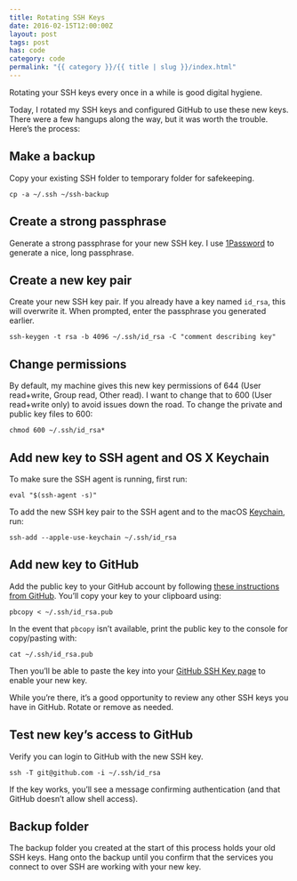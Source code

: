 ```yaml
---
title: Rotating SSH Keys
date: 2016-02-15T12:00:00Z
layout: post
tags: post
has: code
category: code
permalink: "{{ category }}/{{ title | slug }}/index.html"
---
```


Rotating your SSH keys every once in a while is good digital hygiene.

Today, I rotated my SSH keys and configured GitHub to use these new keys. There were a few hangups along the way, but it was worth the trouble. Here&rsquo;s the process:

## Make a backup

Copy your existing SSH folder to temporary folder for safekeeping.

`cp -a ~/.ssh ~/ssh-backup`

## Create a strong passphrase

Generate a strong passphrase for your new SSH key. I use [1Password](https://agilebits.com/onepassword) to generate a nice, long passphrase.

## Create a new key pair

Create your new SSH key pair. If you already have a key named `id_rsa`, this will overwrite it. When prompted, enter the passphrase you generated earlier.

`ssh-keygen -t rsa -b 4096 ~/.ssh/id_rsa -C "comment describing key"`

## Change permissions

By default, my machine gives this new key permissions of 644 (User read+write, Group read, Other read). I want to change that to 600 (User read+write only) to avoid issues down the road. To change the private and public key files to 600:

`chmod 600 ~/.ssh/id_rsa*`

## Add new key to SSH agent and OS X Keychain

To make sure the SSH agent is running, first run:

`eval "$(ssh-agent -s)"`

To add the new SSH key pair to the SSH agent and to the macOS [Keychain](<https://en.wikipedia.org/wiki/Keychain_(software)>), run:

`ssh-add --apple-use-keychain ~/.ssh/id_rsa`

## Add new key to GitHub

Add the public key to your GitHub account by following [these instructions from GitHub](https://help.github.com/articles/adding-a-new-ssh-key-to-your-github-account/). You&rsquo;ll copy your key to your clipboard using:

`pbcopy < ~/.ssh/id_rsa.pub`

In the event that `pbcopy` isn&rsquo;t available, print the public key to the console for copy/pasting with:

`cat ~/.ssh/id_rsa.pub`

Then you&rsquo;ll be able to paste the key into your [GitHub SSH Key page](https://github.com/settings/ssh) to enable your new key.

While you&rsquo;re there, it&rsquo;s a good opportunity to review any other SSH keys you have in GitHub. Rotate or remove as needed.

## Test new key&rsquo;s access to GitHub

Verify you can login to GitHub with the new SSH key.

`ssh -T git@github.com -i ~/.ssh/id_rsa`

If the key works, you&rsquo;ll see a message confirming authentication (and that GitHub doesn&rsquo;t allow shell access).

## Backup folder

The backup folder you created at the start of this process holds your old SSH keys. Hang onto the backup until you confirm that the services you connect to over SSH are working with your new key.
